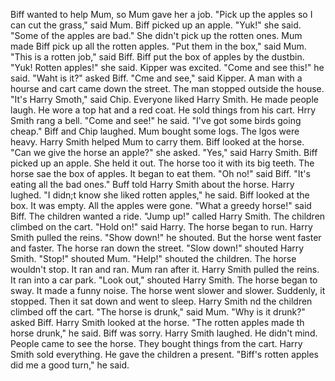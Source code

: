 Biff wanted to help Mum, so Mum gave her a job.
"Pick up the apples so I can cut the grass," said Mum.
Biff picked up an apple.
"Yuk!" she said.
"Some of the apples are bad."
She didn't pick up the rotten ones.
Mum made Biff pick up all the rotten apples.
"Put them in the box," said Mum.
"This is a rotten job," said Biff.
Biff put the box of apples by the dustbin.
"Yuk! Rotten apples!" she said.
Kipper was excited.
"Come and see this!" he said.
"Waht is it?" asked Biff.
"Cme and see," said Kipper.
A man with a hourse and cart came down the street.
The man stopped outside the house.
"It's Harry Smoth," said Chip.
Everyone liked Harry Smith.
He made people laugh.
He wore a top hat and a red coat.
He sold things from his cart.
Hrry Smith rang a bell.
"Come and see!" he said.
"I've got some birds going cheap."
Biff and Chip laughed.
Mum bought some logs.
The lgos were heavy.
Harry Smith helped Mum to carry them.
Biff looked at the horse.
"Can we give the horse an apple?" she asked.
"Yes," said Harry Smith.
Biff picked up an apple.
She held it out.
The horse too it with its big teeth.
The horse sae the box of apples.
It began to eat them.
"Oh no!" said Biff.
"It's eating all the bad ones."
Buff told Harry Smith about the horse.
Harry lughed.
"I didn;t know she liked rotten apples," he said.
Biff looked at the box.
It was empty.
All the apples were gone.
"What a greedy horse!" said Biff.
The children wanted a ride.
"Jump up!" called Harry Smith.
The children climbed on the cart.
"Hold on!" said Harry.
The horse began to run.
Harry Smith pulled the reins.
"Show down!" he shouted.
But the horse went faster and faster.
The horse ran down the street.
"Slow down!" shouted Harry Smith.
"Stop!" shouted Mum.
"Help!" shouted the children.
The horse wouldn't stop.
It ran and ran.
Mum ran after it.
Harry Smith pulled the reins.
It ran into a car park.
"Look out," shouted Harry Smith.
The horse began to sway.
It made a funny noise.
The horse went slower and slower.
Suddenly, it stopped.
Then it sat down and went to sleep.
Harry Smith nd the children climbed off the cart.
"The horse is drunk," said Mum.
"Why is it drunk?" asked Biff.
Harry Smith looked at the horse.
"The rotten apples made th horse drunk," he said.
Biff was sorry.
Harry Smith laughed.
He didn't mind.
People came to see the horse.
They bought things from the cart.
Harry Smith sold everything.
He gave the children a present.
"Biff's rotten apples did me a good turn," he said.
